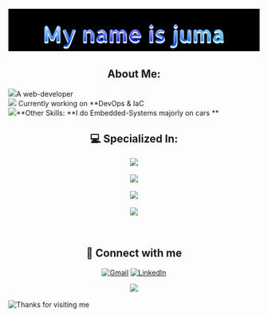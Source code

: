 
<img src="./header.png"/><br>

## <div align='center'>About Me: </div>

<img height="20" src="https://acegif.com/wp-content/uploads/2020/b72nv6/partyparrt-30.gif">A web-developer <br>
<img height="20" src="https://acegif.com/wp-content/uploads/2020/b72nv6/partyparrt-30.gif"> Currently working on **DevOps & IaC<br>
<img height="20" src="https://acegif.com/wp-content/uploads/2020/b72nv6/partyparrt-30.gif">**Other Skills: **I do Embedded-Systems majorly on cars ** <br>




## <div align='center'>💻 Specialized In: </div>

<div align='center'>
<p><img src="https://skillicons.dev/icons?i=js,ts,py,react,redux" /></p>
<p><img src="https://skillicons.dev/icons?i=firebase,supabase,nodejs,fastapi,bun" /></p>
<p><img src="https://skillicons.dev/icons?i=mongodb,postgres,prisma,redis,nginx" /></p>
<p><img src="https://skillicons.dev/icons?i=aws,gcp,tensorflow,bash,figma" /></p>
</div><br>




## <div align='center'> 💬 Connect with me  </div>

<div align='center'>
  
[![Gmail](https://img.shields.io/badge/Gmail-D14836?style=for-the-badge&logo=gmail&logoColor=white)](mailto:kebonkim@gmail.com)
[![LinkedIn](https://img.shields.io/badge/LinkedIn-0077B5?style=for-the-badge&logo=linkedin&logoColor=white)](https://www.linkedin.com/in/kevin-kim-a88429150/)

<a href="https://twitter.com/nashon-juma"><img src="https://skillicons.dev/icons?i=twitter" /></a>
</div>

<img height="120" alt="Thanks for visiting me" width="100%" src="https://raw.githubusercontent.com/BrunnerLivio/brunnerlivio/master/images/marquee.svg" />

